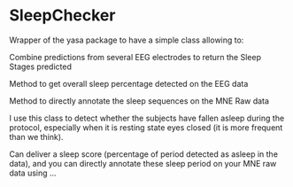 # SleepChecker

Wrapper of the yasa package to have a simple class allowing to:

Combine predictions from several EEG electrodes to return the Sleep Stages predicted

Method to get overall sleep percentage detected on the EEG data

Method to directly annotate the sleep sequences on the MNE Raw data

I use this class to detect whether the subjects have fallen asleep during the protocol, especially when it is resting state eyes closed (it is more frequent than we think).

Can deliver a sleep score (percentage of period detected as asleep in the data), and you can directly annotate these sleep period on your MNE raw data using ...
